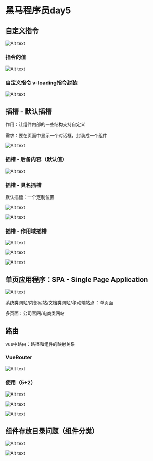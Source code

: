 # 黑马程序员day5

## 自定义指令
![Alt text](day5/image.png)

### 指令的值
![Alt text](day5/image-1.png)

### 自定义指令 v-loading指令封装
![Alt text](day5/image-2.png)

## 插槽 - 默认插槽
作用：让组件内部的一些结构支持自定义

需求：要在页面中显示一个对话框，封装成一个组件

![Alt text](day5/image-3.png)

### 插槽 - 后备内容（默认值）

![Alt text](day5/image-4.png)

### 插槽 - 具名插槽
默认插槽：一个定制位置

![Alt text](day5/image-5.png)

![Alt text](day5/image-6.png)

### 插槽 - 作用域插槽

![Alt text](day5/image-7.png)

![Alt text](day5/image-8.png)

![Alt text](day5/image-9.png)

## 单页应用程序：SPA - Single Page Application
![Alt text](day5/image-10.png)

系统类网站/内部网站/文档类网站/移动端站点
：单页面

多页面：公司官网/电商类网站

## 路由
vue中路由：路径和组件的映射关系

### VueRouter
![Alt text](day5/image-11.png)

### 使用（5+2）
![Alt text](day5/image-12.png)

![Alt text](day5/image-13.png)

![Alt text](day5/image-14.png)

## 组件存放目录问题（组件分类）
![Alt text](day5/image-15.png)

![Alt text](day5/image-16.png)
